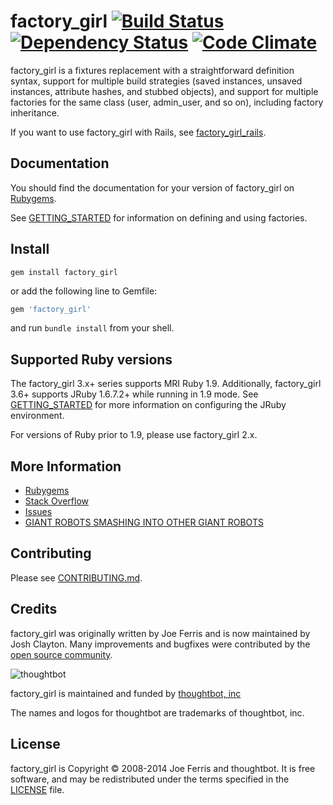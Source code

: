 # factory_girl [![Build Status](https://secure.travis-ci.org/thoughtbot/factory_girl.png)](http://travis-ci.org/thoughtbot/factory_girl?branch=master) [![Dependency Status](https://gemnasium.com/thoughtbot/factory_girl.png)](https://gemnasium.com/thoughtbot/factory_girl) [![Code Climate](https://codeclimate.com/github/thoughtbot/factory_girl.png)](https://codeclimate.com/github/thoughtbot/factory_girl)

factory_girl is a fixtures replacement with a straightforward definition syntax, support for multiple build strategies (saved instances, unsaved instances, attribute hashes, and stubbed objects), and support for multiple factories for the same class (user, admin_user, and so on), including factory inheritance.

If you want to use factory_girl with Rails, see
[factory_girl_rails](https://github.com/thoughtbot/factory_girl_rails).

Documentation
-------------

You should find the documentation for your version of factory_girl on [Rubygems](https://rubygems.org/gems/factory_girl).

See [GETTING_STARTED](https://github.com/thoughtbot/factory_girl/blob/master/GETTING_STARTED.md) for information on defining and using factories.

Install
--------

```shell
gem install factory_girl
```
or add the following line to Gemfile:

```ruby
gem 'factory_girl'
```
and run `bundle install` from your shell.

Supported Ruby versions
-----------------------

The factory_girl 3.x+ series supports MRI Ruby 1.9. Additionally, factory_girl
3.6+ supports JRuby 1.6.7.2+ while running in 1.9 mode. See
[GETTING_STARTED](https://github.com/thoughtbot/factory_girl/blob/master/GETTING_STARTED.md)
for more information on configuring the JRuby environment.

For versions of Ruby prior to 1.9, please use factory_girl 2.x.

More Information
----------------

* [Rubygems](https://rubygems.org/gems/factory_girl)
* [Stack Overflow](http://stackoverflow.com/questions/tagged/factory-girl)
* [Issues](https://github.com/thoughtbot/factory_girl/issues)
* [GIANT ROBOTS SMASHING INTO OTHER GIANT ROBOTS](http://robots.thoughtbot.com/)

Contributing
------------

Please see [CONTRIBUTING.md](https://github.com/thoughtbot/factory_girl/blob/master/CONTRIBUTING.md).

Credits
-------

factory_girl was originally written by Joe Ferris and is now maintained by Josh
Clayton. Many improvements and bugfixes were contributed by the [open source
community](https://github.com/thoughtbot/factory_girl/graphs/contributors).

![thoughtbot](http://thoughtbot.com/assets/tm/logo.png)

factory_girl is maintained and funded by [thoughtbot, inc](http://thoughtbot.com/community)

The names and logos for thoughtbot are trademarks of thoughtbot, inc.

License
-------

factory_girl is Copyright © 2008-2014 Joe Ferris and thoughtbot. It is free software, and may be redistributed under the terms specified in the [LICENSE](https://github.com/thoughtbot/factory_girl/blob/master/LICENSE) file.
